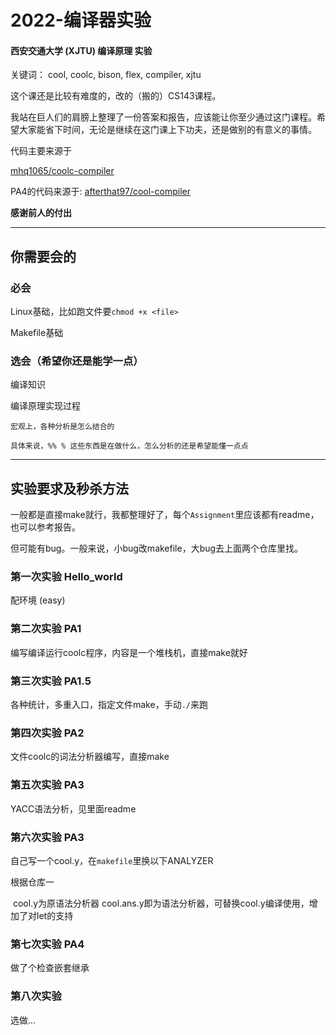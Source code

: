 # 2022-编译器实验

#### 西安交通大学 (XJTU) 编译原理 实验

关键词： cool, coolc, bison, flex, compiler, xjtu

这个课还是比较有难度的，改的（搬的）CS143课程。

我站在巨人们的肩膀上整理了一份答案和报告，应该能让你至少通过这门课程。希望大家能省下时间，无论是继续在这门课上下功夫，还是做别的有意义的事情。

代码主要来源于

[mhq1065/coolc-compiler](https://github.com/mhq1065/coolc-compiler)

PA4的代码来源于:
[afterthat97/cool-compiler](https://github.com/afterthat97/cool-compiler)

**感谢前人的付出**

------

##  你需要会的

### 必会

Linux基础，比如跑文件要`chmod +x <file>`

Makefile基础

### 选会（希望你还是能学一点）

编译知识

编译原理实现过程

	宏观上，各种分析是怎么结合的
	
	具体来说，%% % 这些东西是在做什么，怎么分析的还是希望能懂一点点



------
##  实验要求及秒杀方法

一般都是直接make就行，我都整理好了，每个`Assignment`里应该都有readme，也可以参考报告。

但可能有bug。一般来说，小bug改makefile，大bug去上面两个仓库里找。

### 第一次实验 Hello_world

配环境 (easy) 

### 第二次实验 PA1

编写编译运行coolc程序，内容是一个堆栈机，直接make就好

### 第三次实验 PA1.5

各种统计，多重入口，指定文件make，手动`./`来跑

### 第四次实验 PA2

文件coolc的词法分析器编写，直接make

### 第五次实验 PA3

YACC语法分析，见里面readme


### 第六次实验 PA3

自己写一个cool.y，在`makefile`里换以下ANALYZER

根据仓库一

​	cool.y为原语法分析器
​	cool.ans.y即为语法分析器，可替换cool.y编译使用，增加了对let的支持

### 第七次实验 PA4

做了个检查嵌套继承

### 第八次实验

选做...

